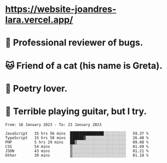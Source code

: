 # https://website-joandres-lara.vercel.app/
# 🐛 Professional reviewer of bugs.
# 🐱 Friend of a cat (his name is Greta).
# 📜 Poetry lover.
# 🎸 Terrible playing guitar, but I try.

<!--START_SECTION:waka-->

```text
From: 16 January 2023 - To: 23 January 2023

JavaScript   35 hrs 56 mins  ███████████████░░░░░░░░░░   59.37 %
TypeScript   15 hrs 58 mins  ██████▓░░░░░░░░░░░░░░░░░░   26.40 %
PHP          5 hrs 29 mins   ██▒░░░░░░░░░░░░░░░░░░░░░░   09.08 %
CSS          54 mins         ▒░░░░░░░░░░░░░░░░░░░░░░░░   01.49 %
JSON         43 mins         ▒░░░░░░░░░░░░░░░░░░░░░░░░   01.21 %
Other        39 mins         ▒░░░░░░░░░░░░░░░░░░░░░░░░   01.10 %
```

<!--END_SECTION:waka-->

